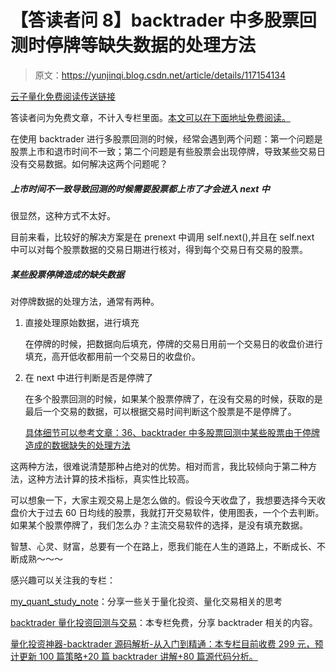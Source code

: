 # 【答读者问 8】backtrader 中多股票回测时停牌等缺失数据的处理方法

> 原文：<https://yunjinqi.blog.csdn.net/article/details/117154134>

[云子量化免费阅读传送链接](https://www.yunjinqi.top/article/37)

答读者问为免费文章，不计入专栏里面。[本文可以在下面地址免费阅读。](https://zhuanlan.zhihu.com/p/374339692)

在使用 backtrader 进行多股票回测的时候，经常会遇到两个问题：第一个问题是股票上市和退市时间不一致；第二个问题是有些股票会出现停牌，导致某些交易日没有交易数据。如何解决这两个问题呢？

##### 上市时间不一致导致回测的时候需要股票都上市了才会进入 next 中

很显然，这种方式不太好。

目前来看，比较好的解决方案是在 prenext 中调用 self.next(),并且在 self.next 中可以对每个股票数据的交易日期进行核对，得到每个交易日有交易的股票。

##### 某些股票停牌造成的缺失数据

对停牌数据的处理方法，通常有两种。

1.  直接处理原始数据，进行填充

    在停牌的时候，把数据向后填充，停牌的交易日用前一个交易日的收盘价进行填充，高开低收都用前一个交易日的收盘价。

2.  在 next 中进行判断是否是停牌了

    在多个股票回测的时候，如果某个股票停牌了，在没有交易的时候，获取的是最后一个交易的数据，可以根据交易时间判断这个股票是不是停牌了。

    [具体细节可以参考文章：36、backtrader 中多股票回测中某些股票由于停牌造成的数据缺失的处理方法](https://yunjinqi.blog.csdn.net/article/details/112973285)

这两种方法，很难说清楚那种占绝对的优势。相对而言，我比较倾向于第二种方法，这种方法计算的技术指标，真实性比较高。

可以想象一下，大家主观交易上是怎么做的。假设今天收盘了，我想要选择今天收盘价大于过去 60 日均线的股票，我就打开交易软件，使用图表，一个个去判断。如果某个股票停牌了，我们怎么办？主流交易软件的选择，是没有填充数据。

智慧、心灵、财富，总要有一个在路上，愿我们能在人生的道路上，不断成长、不断成熟～～～

感兴趣可以关注我的专栏：

[my_quant_study_note](https://www.zhihu.com/column/quant-study)：分享一些关于量化投资、量化交易相关的思考

[backtrader 量化投资回测与交易](https://zhuanlan.zhihu.com/c_1189276087837011968)：本专栏免费，分享 backtrader 相关的内容。

[量化投资神器-backtrader 源码解析-从入门到精通：本专栏目前收费 299 元，预计更新 100 篇策略+20 篇 backtrader 讲解+80 篇源代码分析。](https://link.zhihu.com/?target=https%3A//yunjinqi.blog.csdn.net/article/details/107594251)